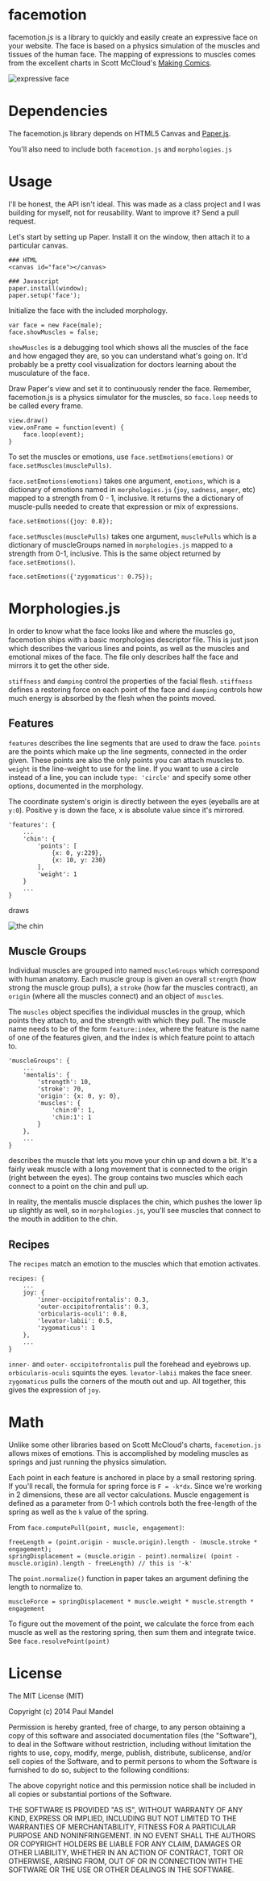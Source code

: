 facemotion
==========

facemotion.js is a library to quickly and easily create an expressive face on your website.  The face is based on a physics simulation of the muscles and tissues of the human face.  The mapping of expressions to muscles comes from the excellent charts in Scott McCloud's [Making Comics](http://www.amazon.com/Making-Comics-Storytelling-Secrets-Graphic/dp/0060780940).

![expressive face](http://i.imgur.com/eqXmyUs.gif)

Dependencies
==========
The facemotion.js library depends on HTML5 Canvas and [Paper.js](http://paperjs.org/).

You'll also need to include both `facemotion.js` and `morphologies.js`

Usage
==========
I'll be honest, the API isn't ideal.  This was made as a class project and I was building for myself, not for reusability.  Want to improve it?  Send a pull request.

Let's start by setting up Paper.  Install it on the window, then attach it to a particular canvas.

    ### HTML
    <canvas id="face"></canvas>
    
    ### Javascript
    paper.install(window);
    paper.setup('face');
    
Initialize the face with the included morphology.

    var face = new Face(male);
    face.showMuscles = false;
    
`showMuscles` is a debugging tool which shows all the muscles of the face and how engaged they are, so you can understand what's going on.  It'd probably be a pretty cool visualization for doctors learning about the musculature of the face.

Draw Paper's view and set it to continuously render the face.  Remember, facemotion.js is a physics simulator for the muscles, so `face.loop` needs to be called every frame.

    view.draw()
    view.onFrame = function(event) {
        face.loop(event);
    }

To set the muscles or emotions, use `face.setEmotions(emotions)` or `face.setMuscles(musclePulls)`.

`face.setEmotions(emotions)` takes one argument, `emotions`, which is a dictionary of emotions named in `morphologies.js` (`joy`, `sadness`, `anger`, etc) mapped to a strength from 0 - 1, inclusive.  It returns the a dictionary of muscle-pulls needed to create that expression or mix of expressions.

    face.setEmotions({joy: 0.8});
    
`face.setMuscles(musclePulls)` takes one argument, `musclePulls` which is a dictionary of muscleGroups named in `morphologies.js` mapped to a strength from 0-1, inclusive.  This is the same object returned by `face.setEmotions()`.

    face.setEmotions({'zygomaticus': 0.75});

Morphologies.js
==========
In order to know what the face looks like and where the muscles go, facemotion ships with a basic morphologies descriptor file.  This is just json which describes the various lines and points, as well as the muscles and emotional mixes of the face.  The file only describes half the face and mirrors it to get the other side.

`stiffness` and `damping` control the properties of the facial flesh.  `stiffness` defines a restoring force on each point of the face and `damping` controls how much energy is absorbed by the flesh when the points moved.


Features
---------
`features` describes the line segments that are used to draw the face.  `points` are the points which make up the line segments, connected in the order given.  These points are also the only points you can attach muscles to.  `weight` is the line-weight to use for the line.  If you want to use a circle instead of a line, you can include `type: 'circle'` and specify some other options, documented in the morphology.

The coordinate system's origin is directly between the eyes (eyeballs are at `y:0`).  Positive y is down the face, x is absolute value since it's mirrored.

    'features': {
        ...
        'chin': {
            'points': [
                {x: 0, y:229},
                {x: 10, y: 230}
            ],
            'weight': 1
        }
        ...
    }
    
draws

![the chin](http://i.imgur.com/jnRbjB8.png)

Muscle Groups
------------
Individual muscles are grouped into named `muscleGroups` which correspond with human anatomy.  Each muscle group is given an overall `strength` (how strong the muscle group pulls), a `stroke` (how far the muscles contract), an `origin` (where all the muscles connect) and an object of `muscles`.

The `muscles` object specifies the individual muscles in the group, which points they attach to, and the strength with which they pull.  The muscle name needs to be of the form `feature:index`, where the feature is the name of one of the features given, and the index is which feature point to attach to.

    'muscleGroups': {
        ...
        'mentalis': {
            'strength': 10,
            'stroke': 70,
            'origin': {x: 0, y: 0},
            'muscles': {
                'chin:0': 1,
                'chin:1': 1
            }
        },
        ...
    }
    
describes the muscle that lets you move your chin up and down a bit.  It's a fairly weak muscle with a long movement that is connected to the origin (right between the eyes).  The group contains two muscles which each connect to a point on the chin and pull up.

In reality, the mentalis muscle displaces the chin, which pushes the lower lip up slightly as well, so in `morphologies.js`, you'll see muscles that connect to the mouth in addition to the chin.

Recipes
------------
The `recipes` match an emotion to the muscles which that emotion activates.

    recipes: {
        ...
        joy: {
            'inner-occipitofrontalis': 0.3,
            'outer-occipitofrontalis': 0.3,
            'orbicularis-oculi': 0.8,
            'levator-labii': 0.5,
            'zygomaticus': 1
        },
        ...
    }

`inner-` and `outer-` `occipitofrontalis` pull the forehead and eyebrows up.  `orbicularis-oculi` squints the eyes.  `levator-labii` makes the face sneer.  `zygomaticus` pulls the corners of the mouth out and up.  All together, this gives the expression of `joy`.

Math
=========
Unlike some other libraries based on Scott McCloud's charts, `facemotion.js` allows mixes of emotions.  This is accomplished by modeling muscles as springs and just running the physics simulation.

Each point in each feature is anchored in place by a small restoring spring.  If you'll recall, the formula for spring force is `F = -k*dx`.  Since we're working in 2 dimensions, these are all vector calculations.  Muscle engagement is defined as a parameter from 0-1 which controls both the free-length of the spring as well as the `k` value of the spring.

From `face.computePull(point, muscle, engagement)`:
    
    freeLength = (point.origin - muscle.origin).length - (muscle.stroke * engagement);
    springDisplacement = (muscle.origin - point).normalize( (point - muscle.origin).length - freeLength) // this is '-k'
    
The `point.normalize()` function in paper takes an argument defining the length to normalize to.

    muscleForce = springDisplacement * muscle.weight * muscle.strength * engagement
    
To figure out the movement of the point, we calculate the force from each muscle as well as the restoring spring, then sum them and integrate twice.  See `face.resolvePoint(point)`

License
=========

The MIT License (MIT)

Copyright (c) 2014 Paul Mandel

Permission is hereby granted, free of charge, to any person obtaining a copy
of this software and associated documentation files (the "Software"), to deal
in the Software without restriction, including without limitation the rights
to use, copy, modify, merge, publish, distribute, sublicense, and/or sell
copies of the Software, and to permit persons to whom the Software is
furnished to do so, subject to the following conditions:

The above copyright notice and this permission notice shall be included in all
copies or substantial portions of the Software.

THE SOFTWARE IS PROVIDED "AS IS", WITHOUT WARRANTY OF ANY KIND, EXPRESS OR
IMPLIED, INCLUDING BUT NOT LIMITED TO THE WARRANTIES OF MERCHANTABILITY,
FITNESS FOR A PARTICULAR PURPOSE AND NONINFRINGEMENT. IN NO EVENT SHALL THE
AUTHORS OR COPYRIGHT HOLDERS BE LIABLE FOR ANY CLAIM, DAMAGES OR OTHER
LIABILITY, WHETHER IN AN ACTION OF CONTRACT, TORT OR OTHERWISE, ARISING FROM,
OUT OF OR IN CONNECTION WITH THE SOFTWARE OR THE USE OR OTHER DEALINGS IN THE
SOFTWARE.
